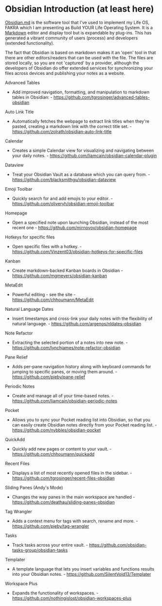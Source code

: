 # Obsidian Introduction (at least here)

[Obsidian.md](https://obsidian.md) is the software tool that I've used to implement my Life OS, FAKRA which I am presenting as Build YOUR Life Operating System. It is a [Markdown](https://en.wikipedia.org/wiki/Markdown) editor and display tool but is expandable by plug-ins. This has generated a vibrant community of users (process) and developers (extended functionality). 

The fact that Obsidian is based on markdown makes it an 'open' tool in that there are other editors/readers that can be used with the file. The files are stored locally, so you are not 'captured' by a provider, although the developers of Obsidian do offer extended services for synchronizing your files across devices and publishing your notes as a website. 

Advanced Tables
   - Add improved navigation, formatting, and manipulation to markdown tables in Obsidian:
    - https://github.com/tgrosinger/advanced-tables-obsidian

Auto Link Title
   - Automatically fetches the webpage to extract link titles when they're pasted, creating a markdown link with the correct title set.
    - https://github.com/zolrath/obsidian-auto-link-title

Calendar
   - Creates a simple Calendar view for visualizing and navigating between your daily notes.
    - https://github.com/liamcain/obsidian-calendar-plugin

Dataview
   - Treat your Obsidian Vault as a database which you can query from.
    - https://github.com/blacksmithgu/obsidian-dataview

Emoji Toolbar
   - Quickly search for and add emojis to your editor.
    - https://github.com/oliveryh/obsidian-emoji-toolbar

Homepage
   - Open a specified note upon launching Obsidian, instead of the most recent one
    - https://github.com/mirnovov/obsidian-homepage

Hotkeys for specific files
   -  Open specific files with a hotkey.
    - https://github.com/Vinzent03/obsidian-hotkeys-for-specific-files

Kanban
   - Create markdown-backed Kanban boards in Obsidian
    - https://github.com/mgmeyers/obsidian-kanban

MetaEdit
   - Powerful editing - see the site
    - https://github.com/chhoumann/MetaEdit

Natural Language Dates
   - Insert timestamps and cross-link your daily notes with the flexibility of natural language.
    - https://github.com/argenos/nldates-obsidian

Note Refactor
   - Extracting the selected portion of a notes into new note.
    - https://github.com/lynchjames/note-refactor-obsidian

Pane Relief
   - Adds per-pane navigation history along with keyboard commands for jumping to specific panes, or moving them around.
    - https://github.com/pjeby/pane-relief

Periodic Notes
   - Create and manage all of your time-based notes.
    - https://github.com/liamcain/obsidian-periodic-notes

Pocket
   - Allows you to sync your Pocket reading list into Obsidian, so that you can easily create Obsidian notes directly from your Pocket reading list.
    - https://github.com/nybbles/obsidian-pocket

QuickAdd
   - Quickly add new pages or content to your vault.
    - https://github.com/chhoumann/quickadd

Recent Files
   - Displays a list of most recently opened files in the sidebar.
    - https://github.com/tgrosinger/recent-files-obsidian

Sliding Panes (Andy's Mode)
   - Changes the way panes in the main workspace are handled
    - https://github.com/deathau/sliding-panes-obsidian

Tag Wrangler
   - Adds a context menu for tags with search, rename and more.
    - https://github.com/pjeby/tag-wrangler

Tasks
   - Track tasks across your entire vault.
    - https://github.com/obsidian-tasks-group/obsidian-tasks

Templater
   - A template language that lets you insert variables and functions results into your Obsidian notes. 
    - https://github.com/SilentVoid13/Templater

Workspace Plus
   - Expands the functionality of workspaces.
    - https://github.com/nothingislost/obsidian-workspaces-plus